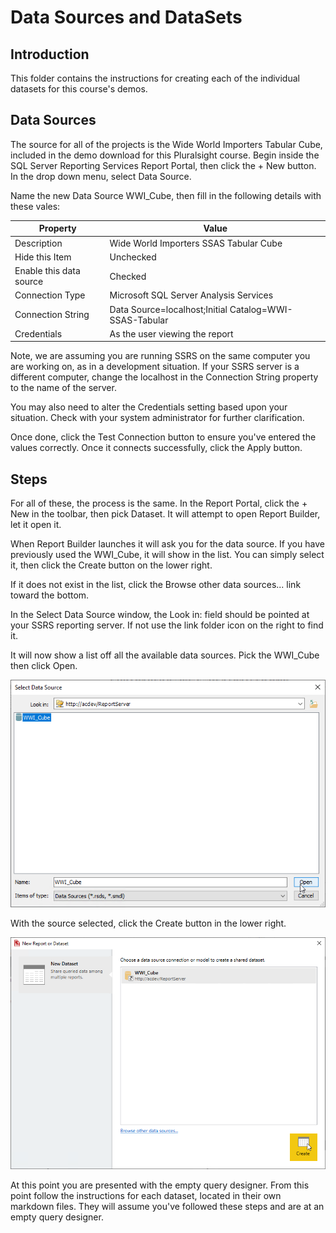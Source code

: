 # Data Sources and DataSets

## Introduction

This folder contains the instructions for creating each of the individual datasets for this course's demos.

## Data Sources

The source for all of the projects is the Wide World Importers Tabular Cube, included in the demo download for this Pluralsight course. Begin inside the SQL Server Reporting Services Report Portal, then click the + New button. In the drop down menu, select Data Source.

Name the new Data Source WWI_Cube, then fill in the following details with these vales:

| Property | Value |
| ----- | ----- |
| Description | Wide World Importers SSAS Tabular Cube |
| Hide this Item | Unchecked |
| Enable this data source | Checked |
| Connection Type | Microsoft SQL Server Analysis Services |
| Connection String | Data Source=localhost;Initial Catalog=WWI-SSAS-Tabular |
| Credentials | As the user viewing the report |

Note, we are assuming you are running SSRS on the same computer you are working on, as in a development situation. If your SSRS server is a different computer, change the localhost in the Connection String property to the name of the server.

You may also need to alter the Credentials setting based upon your situation. Check with your system administrator for further clarification.

Once done, click the Test Connection button to ensure you've entered the values correctly. Once it connects successfully, click the Apply button.

## Steps

For all of these, the process is the same. In the Report Portal, click the + New in the toolbar, then pick Dataset. It will attempt to open Report Builder, let it open it.

When Report Builder launches it will ask you for the data source. If you have previously used the WWI_Cube, it will show in the list. You can simply select it, then click the Create button on the lower right.

If it does not exist in the list, click the Browse other data sources... link toward the bottom.

In the Select Data Source window, the Look in: field should be pointed at your SSRS reporting server. If not use the link folder icon on the right to find it.

It will now show a list off all the available data sources. Pick the WWI_Cube then click Open.

![Select Data Source dialog ](images/select-data-source-01.png)

With the source selected, click the Create button in the lower right.

![Create data set](images/select-data-source-02.png)

At this point you are presented with the empty query designer. From this point follow the instructions for each dataset, located in their own markdown files. They will assume you've followed these steps and are at an empty query designer.

